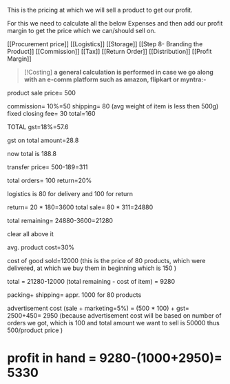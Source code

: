 This is the pricing at which we will sell a product to get our profit.

For this we need to calculate all the below Expenses and then add our profit margin to get the price which we can/should sell on.

[[Procurement price]]
[[Logistics]]
[[Storage]]
[[Step 8- Branding the Product]]
[[Commission]]
[[Tax]]
[[Return Order]]
[[Distribution]]
[[Profit Margin]]



> [!Costing]
> **a general calculation is performed in case we go along with an e-comm platform such as amazon, flipkart or myntra:-**



product sale price= 500

commission= 10%=50
shipping= 80 (avg weight of item is less then 500g)
fixed closing fee= 30
total=160

TOTAL gst=18%=57.6

gst on total amount=28.8

now total is 188.8


transfer price= 500-189=311

total orders= 100
return=20%

logistics is 80 for delivery and 100 for return

return= 20 * 180=3600
total sale= 80 * 311=24880

total remaining= 24880-3600=21280

clear all above it




avg. product cost=30%

cost of good sold=12000 (this is the price of 80 products, which were delivered, at which we buy them in beginning which is 150 )

total = 21280-12000 (total remaining - cost of item) = 9280

packing+ shipping= appr. 1000 for 80 products

advertisement cost (sale + marketing=5%) = (500 * 100) + gst= 2500+450= 2950 (because advertisement cost will be based on number of orders we got, which is 100 and total amount we want to sell is 50000 thus 500/product price )

# profit in hand = 9280-(1000+2950)= 5330
